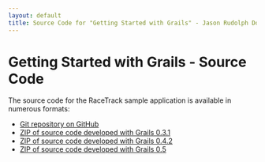 ```yaml
---
layout: default
title: Source Code for "Getting Started with Grails" - Jason Rudolph Dot Com
---
```

# Getting Started with Grails - Source Code

The source code for the RaceTrack sample application is available in numerous formats:

* [Git repository on GitHub](http://github.com/jasonrudolph/racetrack)
* [ZIP of source code developed with Grails 0.3.1](gswg_source_0_3_1.zip)
* [ZIP of source code developed with Grails 0.4.2](gswg_source_0_4_2.zip)
* [ZIP of source code developed with Grails 0.5](gswg_source_0_5.zip)
